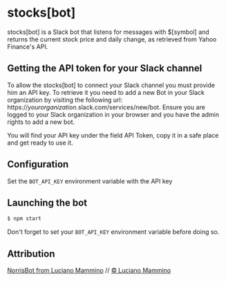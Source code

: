 # stocks[bot]
stocks[bot] is a Slack bot that listens for messages with $[symbol] and returns the current stock price and daily change, as retrieved from Yahoo Finance's API.

## Getting the API token for your Slack channel
To allow the stocks[bot] to connect your Slack channel you must provide him an API key. To retrieve it you need to add a new Bot in your Slack organization by visiting the following url: https://*yourorganization*.slack.com/services/new/bot. Ensure you are logged to your Slack organization in your browser and you have the admin rights to add a new bot.

You will find your API key under the field API Token, copy it in a safe place and get ready to use it.

## Configuration
Set the `BOT_API_KEY` environment variable with the API key

## Launching the bot
```bash
$ npm start
```
Don't forget to set your `BOT_API_KEY` environment variable before doing so.

## Attribution
[NorrisBot from Luciano Mammino](https://github.com/lmammino/norrisbot) // [© Luciano Mammino](NORRISBOT_LICENSE)
